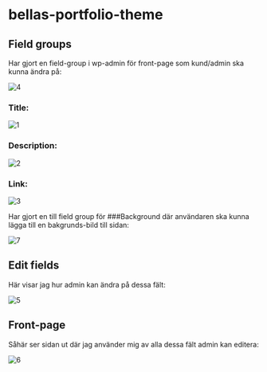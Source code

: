 # bellas-portfolio-theme

## Field groups
Har gjort en field-group i wp-admin för front-page som kund/admin ska kunna ändra på:

![4](https://user-images.githubusercontent.com/70195743/139407540-7af770c5-297f-4a77-9995-65f0f095edae.PNG)

### Title:

![1](https://user-images.githubusercontent.com/70195743/139407084-b06f053a-0a68-462c-856a-81ec9807f9fc.PNG)

### Description:

![2](https://user-images.githubusercontent.com/70195743/139407404-b68ee4a5-7aba-4838-90df-5d5934074ba8.PNG)

### Link:

![3](https://user-images.githubusercontent.com/70195743/139407412-fd2eee0f-a9cd-44cc-ba51-d69997a74be9.PNG)

Har gjort en till field group för ###Background där användaren ska kunna lägga till en bakgrunds-bild till sidan:

![7](https://user-images.githubusercontent.com/70195743/139407847-8afdd888-70e7-4a33-a509-dcbe2f2a3869.PNG)

## Edit fields
Här visar jag hur admin kan ändra på dessa fält:

![5](https://user-images.githubusercontent.com/70195743/139408050-603d8179-afde-4229-be91-54f03545177b.PNG)

## Front-page
Såhär ser sidan ut där jag använder mig av alla dessa fält admin kan editera:

![6](https://user-images.githubusercontent.com/70195743/139408174-045817c1-3a52-47d0-9a94-9524e836d6db.PNG)




